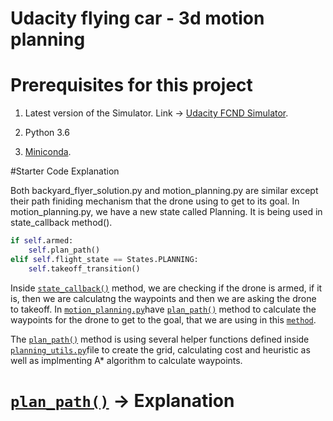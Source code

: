 # Udacity flying car - 3d motion planning

# Prerequisites for this project

1. Latest version of the Simulator. Link -> [Udacity FCND Simulator](https://github.com/udacity/FCND-Simulator-Releases/releases).

2. Python 3.6

3. [Miniconda](https://conda.io/miniconda.html).


#Starter Code Explanation

Both backyard_flyer_solution.py and motion_planning.py are similar except their path finiding mechanism that the drone using to get to its goal.
In motion_planning.py, we have a new state called Planning. It is being used in state_callback method().
```python
if self.armed:
    self.plan_path()
elif self.flight_state == States.PLANNING:
    self.takeoff_transition()
```
Inside [`state_callback()`](./motion_planning.py#L61-L72) method, we are checking if the drone is armed, if it is, then we are calculatng the waypoints and then we are asking the drone to takeoff. In [`motion_planning.py`](./motion_planning.py)have [`plan_path()`](./motion_planning.py#L114-168) method to calculate the waypoints for the drone to get to the goal, that we are using in this [`method`](./motion_planning.py#L61-L72).

The [`plan_path()`](./motion_planning.py#L114-168) method is using several helper functions defined inside [`planning_utils.py`](./planning_utils.py)file to create the grid, calculating cost and heuristic as well as implmenting A* algorithm to calculate waypoints.


# [`plan_path()`](./motion_planning.py#L114-168) -> Explanation

